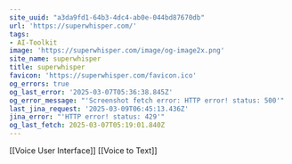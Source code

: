 ```yaml
---
site_uuid: "a3da9fd1-64b3-4dc4-ab0e-044bd87670db"
url: 'https://superwhisper.com/'
tags:
- AI-Toolkit
image: 'https://superwhisper.com/image/og-image2x.png'
site_name: superwhisper
title: superwhisper
favicon: 'https://superwhisper.com/favicon.ico'
og_errors: true
og_last_error: '2025-03-07T05:36:38.845Z'
og_error_message: "'Screenshot fetch error: HTTP error! status: 500'"
last_jina_request: '2025-03-09T06:45:13.436Z'
jina_error: "'HTTP error! status: 429'"
og_last_fetch: 2025-03-07T05:19:01.840Z
---
```


[[Voice User Interface]]
[[Voice to Text]]

